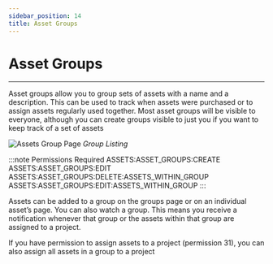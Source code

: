 ```yaml
---
sidebar_position: 14
title: Asset Groups
---
```


# Asset Groups
---

Asset groups allow you to group sets of assets with a name and a description. This can be used to track when assets were purchased or to assign assets regularly used together. Most asset groups will be visible to everyone, although you can create groups visible to just you if you want to keep track of a set of assets

![Assets Group Page](/img/tutorial/assets/assets-groups.png "XLR asset group in Demo Hire Services")
*Group Listing*

:::note Permissions Required
ASSETS:ASSET_GROUPS:CREATE
ASSETS:ASSET_GROUPS:EDIT
ASSETS:ASSET_GROUPS:DELETE:ASSETS_WITHIN_GROUP
ASSETS:ASSET_GROUPS:EDIT:ASSETS_WITHIN_GROUP
:::

Assets can be added to a group on the groups page or on an individual asset’s page.
You can also watch a group. This means you receive a notification whenever that group or the assets within that group are assigned to a project.

If you have permission to assign assets to a project (permission 31), you can also assign all assets in a group to a project
